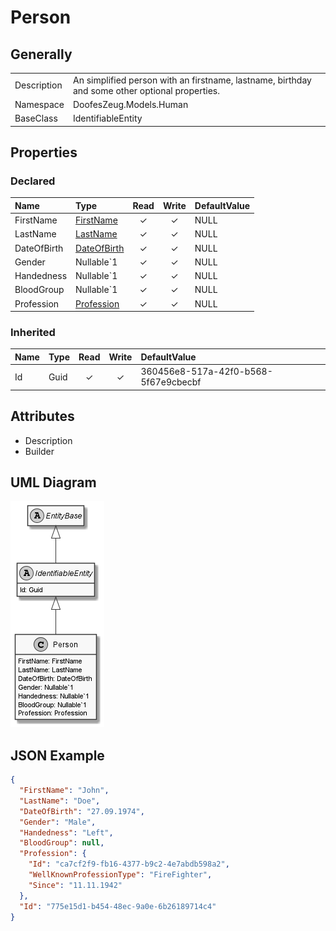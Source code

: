 ﻿# Person

## Generally

|||
|:-|:-|
|Description|An simplified person with an firstname, lastname, birthday and some other optional properties.|
|Namespace|DoofesZeug.Models.Human|
|BaseClass|IdentifiableEntity|

## Properties

### Declared

|Name|Type|Read|Write|DefaultValue|
|:---|:---|:--:|:---:|:-----------|
|FirstName|[FirstName](../../Models/DoofesZeug.Models.Human/FirstName.md)|&#x2713;|&#x2713;|NULL|
|LastName|[LastName](../../Models/DoofesZeug.Models.Human/LastName.md)|&#x2713;|&#x2713;|NULL|
|DateOfBirth|[DateOfBirth](../../Models/DoofesZeug.Models.DateAndTime/DateOfBirth.md)|&#x2713;|&#x2713;|NULL|
|Gender|Nullable`1|&#x2713;|&#x2713;|NULL|
|Handedness|Nullable`1|&#x2713;|&#x2713;|NULL|
|BloodGroup|Nullable`1|&#x2713;|&#x2713;|NULL|
|Profession|[Profession](../../Models/DoofesZeug.Models.Human.Professions/Profession.md)|&#x2713;|&#x2713;|NULL|

### Inherited

|Name|Type|Read|Write|DefaultValue|
|:---|:---|:--:|:---:|:-----------|
|Id|Guid|&#x2713;|&#x2713;|360456e8-517a-42f0-b568-5f67e9cbecbf|

## Attributes

- Description
- Builder

## UML Diagram

![Person.png](./Person.png "Person")

## JSON Example

```json
{
  "FirstName": "John",
  "LastName": "Doe",
  "DateOfBirth": "27.09.1974",
  "Gender": "Male",
  "Handedness": "Left",
  "BloodGroup": null,
  "Profession": {
    "Id": "ca7cf2f9-fb16-4377-b9c2-4e7abdb598a2",
    "WellKnownProfessionType": "FireFighter",
    "Since": "11.11.1942"
  },
  "Id": "775e15d1-b454-48ec-9a0e-6b26189714c4"
}
```

